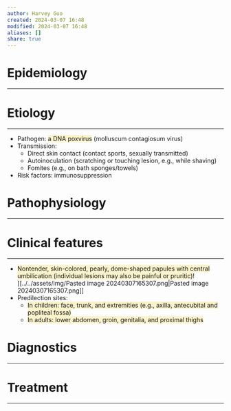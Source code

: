 ```yaml
---
author: Harvey Guo
created: 2024-03-07 16:48
modified: 2024-03-07 16:48
aliases: []
share: true
---
```


# Epidemiology
---


# Etiology
---
- Pathogen: <span style="background:rgba(240, 200, 0, 0.2)">a DNA poxvirus</span> (molluscum contagiosum virus)
- Transmission:
	- Direct skin contact (contact sports, sexually transmitted)
	- Autoinoculation (scratching or touching lesion, e.g., while shaving) 
	- Fomites (e.g., on bath sponges/towels)
- Risk factors: immunosuppression

# Pathophysiology
---


# Clinical features
---
- <span style="background:rgba(240, 200, 0, 0.2)">Nontender, skin-colored, pearly, dome-shaped papules with central umbilication (individual lesions may also be painful or pruritic)</span>![[../../assets/img/Pasted image 20240307165307.png|Pasted image 20240307165307.png]]
- Predilection sites:
	- <span style="background:rgba(240, 200, 0, 0.2)">In children: face, trunk, and extremities (e.g., axilla, antecubital and popliteal fossa)</span>
	- <span style="background:rgba(240, 200, 0, 0.2)">In adults: lower abdomen, groin, genitalia, and proximal thighs</span>

# Diagnostics
---


# Treatment
---

